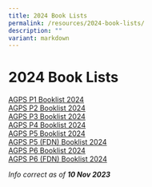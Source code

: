 ```yaml
---
title: 2024 Book Lists
permalink: /resources/2024-book-lists/
description: ""
variant: markdown
---
```

2024 Book Lists
===============

<a href="/files/Booklist/2024/AGPS%20P1%20Booklist%202024.pdf" target="_blank">AGPS P1 Booklist 2024</a><br>
<a href="/files/Booklist/2024/AGPS%20P2%20Booklist%202024.pdf" target="_blank">AGPS P2 Booklist 2024</a><br>
<a href="/files/Booklist/2024/AGPS%20P3%20Booklist%202024.pdf" target="_blank">AGPS P3 Booklist 2024</a><br>
<a href="/files/Booklist/2024/AGPS%20P4%20Booklist%202024.pdf" target="_blank">AGPS P4 Booklist 2024</a><br>
<a href="/files/Booklist/2024/AGPS%20P5%20Booklist%202024.pdf" target="_blank">AGPS P5 Booklist 2024</a><br>
<a href="/files/Booklist/2024/AGPS%20P5%20(FND)%20Booklist%202024.pdf" target="_blank">AGPS P5 (FDN) Booklist 2024</a><br>
<a href="/files/Booklist/2024/AGPS%20P6%20Booklist%202024.pdf" target="_blank">AGPS P6 Booklist 2024</a><br>
<a href="/files/Booklist/2024/AGPS%20P6%20(FND)%20Booklist%202024.pdf" target="_blank">AGPS P6 (FDN) Booklist 2024</a><br>



_Info correct as of&nbsp;**10 Nov 2023**_